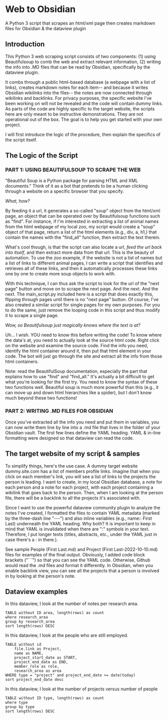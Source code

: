 # Web to Obsidian
A Python 3 script that scrapes an html/xml page then creates markdown files for Obsidian & the dataview plugin


## Introduction 

This Python 3 web scraping script consists of two components: 
(1) using Beautifulsoup to comb the web and extract relevant information, 
(2) writing the info into .MD files that can be read by Obsidian, specifically by the dataview plugin.

It combs through a public html-based database (a webpage with a list of links), creates markdown notes for each item-- and because it writes Obsidian wikilinks into the files-- the notes are now connected through wikilinks and backlinks. For privacy purposes, the specific website I've been working on will not be revealed and the code will contain dummy links. As parts of the code are highly specific to the target website, the scripts here are only meant to be instructive demonstrations. They are not operational out of the box. The goal is to help you get started with your own project. 

I will first introduce the logic of the procedure, then explain the specifics of the script itself.

## The Logic of the Script

### PART 1: USING BEAUTIFULSOUP TO SCRAPE THE WEB

"Beautiful Soup is a Python package for parsing HTML and XML documents." 
Think of it as a bot that pretends to be a human clicking through a website on a specific browser that you specify. 

*What, how?*

By feeding it a url, it generates a so-called "soup" object from the html/xml page, an object that can be operated over by Beautifulsoup functions such as "find". For instance, if I'm interested in extracting a list of animal names from the html webpage of my local zoo, my script would create a "soup" object of that page, return a list of the html elements (e.g., div, a, h1,) that contain the names with the "find_all" function, then extract the text therein. 

What's cool though, is that the script can also locate a url, *feed the url back into itself*, and then extract more data from that url. This is the beauty of automation. To use the zoo example, if the website is not a list of names but a list of links to different animal pages, I can write a script that identifies and retrieves all of these links, and then it automatically processes these links one by one to create more soup objects to work with. 

With this technique, I can thus ask the script to look for the url of the "next page" button and move on to scrape the next page. And the next. And the next. The main_script.py included here is a script that does exactly this, flipping through pages until there is no "next page" button. Of course, I've also created a similar script for single pages for my own purposes. For you to do the same, just remove the looping code in this script and thus modify it to scrape a single page.

*Wow, so Beautifulsoup just magically knows where the text is at?* 

Uh... I wish. YOU need to know this before writing the code! To know where the data's at, you need to actually look at the source html code. Right click on the website and examine the source code. Find the info you need, identify the html container around it, then put that html element in your code. The bot will just go through the site and extract all the info from those html containers.  

Note: read the BeautifulSoup documentation, especially the part that explains how to use "find" and "find_all." It's actually a bit difficult to get what you're looking for the first try. You need to know the syntax of these two functions well. Beautiful soup is much more powerful than this (e.g., it can move up and down html hierarchies like a spider), but I don't know much beyond these two functions!

### PART 2: WRITING .MD FILES FOR OBSIDIAN

Once you've extracted all the info you need and put them in variables, you can now write them line by line into a .md file that lives in the folder of your Obsidian vault. The first few lines define the YAML heading. YAML & in-line formatting were designed so that dataview can read the code. 

## The target website of my script & samples

To simplify things, here's the use case. A dummy target website dummy.site.com has a list of members profile links. Imagine that when you click on each member's link, you will see a list of links to the projects the person is leading. I want to create, in my local Obsidian database, a note for each person and a note for each project, with each project containing a wikilink that goes back to the person. Then, when I am looking at the person file, there will be a backlink to all the projects it's associated with. 

Since I want to use the powerful dataview community plugin to analyze the notes I've created, I formatted the files to contain YAML metadata (marked by the three-dash line "---") and also inline variables (e.g., name:: First Last) underneath the YAML heading. Why both? It is important to keep in mind that YAML is invalidated when there are ":" symbols in your text. Therefore, I put longer texts (titles, abstracts, etc., under the YAML just in case there's a : in there.). 

See sample People (First Last.md) and Project (First Last-2022-10-10.md) files for examples of the final output. Obviously, I added code block brackets ("```") so that you can see the YAML code. Otherwise, Github would read the .md files and format it differently. In Obsidian, when you enable backlink view, you can see all the projects that a person is involved in by looking at the person's note. 

## Dataview examples

In this dataview, I look at the number of notes per research area. 

```dataview
TABLE without ID area, length(rows) as count
where research_area
group by research_area
sort length(rows) DESC
```

In this dataview, I look at the people who are still employed. 

```dataview
TABLE without id
	file.link as Project,
	name as NAME,
	project_start_date as START, 
	project_end_date as END, 
	member_role as role, 
	research_area as area 
WHERE type = "project" and project_end_date >= date(today)
sort project_end_date desc
```

In this dataview, I look at the number of projects versus number of people 

```dataview
TABLE without ID type, length(rows) as count
where type
group by type
sort length(rows) DESC
```
